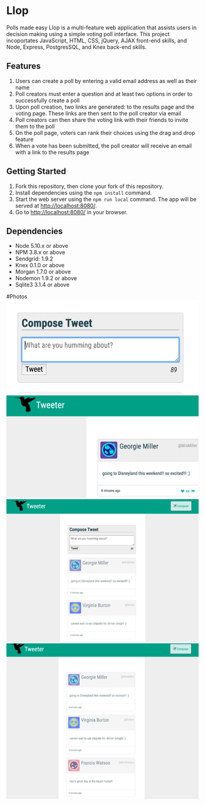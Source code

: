 # Llop
Polls made easy
Llop is a multi-feature web application that assists users in decision making using a simple voting poll interface. This project incoportates JavaScript, HTML, CSS, jQuery, AJAX front-end skills, and Node, Express, PostgresSQL, and Knex back-end skills. 

## Features
1. Users can create a poll by entering a valid email address as well as their name
2. Poll creators must enter a question and at least two options in order to successfully create a poll
3. Upon poll creation, two links are generated: to the results page and the voting page. These links are then sent to the poll creator via email
4. Poll creators can then share the voting link with their friends to invite them to the poll
5. On the poll page, voters can rank their choices using the drag and drop feature
6. When a vote has been submitted, the poll creator will receive an email with a link to the results page

## Getting Started
1. Fork this repository, then clone your fork of this repository.
2. Install dependencies using the `npm install` command.
3. Start the web server using the `npm run local` command. The app will be served at <http://localhost:8080/>.
4. Go to <http://localhost:8080/> in your browser.

## Dependencies
- Node 5.10.x or above
- NPM 3.8.x or above
- Sendgrid: 1.9.2 
- Knex 0.1.0 or above
- Morgan 1.7.0 or above
- Nodemon 1.9.2 or above
- Sqlite3 3.1.4 or above

#Photos
![Compose box](https://github.com/caitlinquon/tweetr/blob/master/docs/compose-box.png)
![Hovering](https://github.com/caitlinquon/tweetr/blob/master/docs/hovering.png)
![With Compose Box](https://github.com/caitlinquon/tweetr/blob/master/docs/with-compose-box.png)
![Without Compose Box](https://github.com/caitlinquon/tweetr/blob/master/docs/without-compose-box.png)